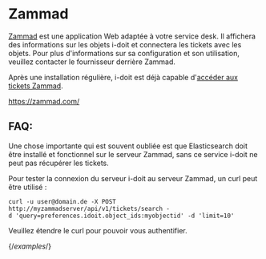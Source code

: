 # Zammad

[Zammad](https://zammad.com/) est une application Web adaptée à votre service desk. Il affichera des informations sur les objets i-doit et connectera les tickets avec les objets. Pour plus d'informations sur sa configuration et son utilisation, veuillez contacter le fournisseur derrière Zammad.

Après une installation régulière, i-doit est déjà capable d'[accéder aux tickets Zammad](./index.md).

https://zammad.com/

FAQ:
----

Une chose importante qui est souvent oubliée est que Elasticsearch doit être installé et fonctionnel sur le serveur Zammad, sans ce service i-doit ne peut pas récupérer les tickets.

Pour tester la connexion du serveur i-doit au serveur Zammad, un curl peut être utilisé :

    curl -u user@domain.de -X POST http://myzammadserver/api/v1/tickets/search -d 'query=preferences.idoit.object_ids:myobjectid' -d 'limit=10'

Veuillez étendre le curl pour pouvoir vous authentifier.

{/*examples*/}
